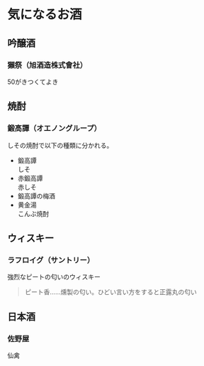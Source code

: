 # 気になるお酒

## 吟醸酒

### 獺祭（旭酒造株式會社）

50がきつくてよき

## 焼酎

### 鍛高譚（オエノングループ）

しその焼酎で以下の種類に分かれる。

- 鍛高譚  
  しそ
- 赤鍛高譚  
  赤しそ
- 鍛高譚の梅酒
- 黄金湯  
  こんぶ焼酎

## ウィスキー

### ラフロイグ（サントリー）

強烈なピートの匂いのウィスキー

> ピート香……燻製の匂い。ひどい言い方をすると正露丸の匂い

## 日本酒

### 佐野屋

仙禽

